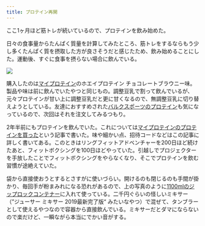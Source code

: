```yaml
---
title: プロテイン再開
---
```

ここ1ヶ月ほど筋トレが続いているので、プロテインを飲み始めた。

日々の食事量からたんぱく質量を計算してみたところ、筋トレをするならもう少し多くたんぱく質を摂取した方が良さそうだと感じたため、飲み始めることにした。運動後、すぐに食事を摂らない場合に飲んでいる。

![](https://lh3.googleusercontent.com/docs/ADP-6oG_qz0Q-H2UROM0bBy8uwAJCGf0w8nlnTQvAx4vbT-WEHSxpr14JxHaWY_98wOoWgsc7O88h_qVRXVodUbkv_rbxki5nLwVOCHca1yN69zX9QhVgCyfjbt3C2gboIEij0J4XbEK0Xk-AOvawbcMNQoZN-wvnLKOqtiEXKVLOX9-MjhXzBVGFEHjkUM9QZqPS3neXM954bG1Lz15TaYfE5d2DwHNqp0VgHtWL6RCt9S6IiLYUv_bLLcZ-Q8P36uNImFr2kUiCrSzLKKCPE4m4-vw5m0dY018chkwZ4ZhQ1h8XlN7NrTB-r5zXOYd6zZLQk2Vj_veNZtDU-iP6Oylsv2rNfvNnc4lVh_1g42nrBmERQFiQdA7HqOnO9uh7V5yc_BTV0Z3hq1zOsaudFdst-Twz0fupUVeiDk_AY9IojI1txJCMVKDzAofHdJK-vzrNCjwer0hSDl2zAmv8O7aFQgwp3vHFcSiWZnXiQNHet4F3TY2SMs190nBLMZ7k8BozAaYp_HGbZdsCQtiCdd3rY6nUMoNTf_0fLMlKZJpplAN026ns3rc8JecPmNMRizoZ4l897JTLjMT-zkLTJVfY3yof6PXIsZFEcR6YXWaCRbwm48b2P0kT5kcjs5EqDMIYc38GulcZGTV6DukEtg2LqzfZEILMIlWiJyTV3R1rDDuX50-s9uf8pl1z4YDY50Tl-qRspKKEcq-mXGSTTDR9EJVnY8vgbHUQpujr9UhNBIbsOSFlMAUdg8xHY7wGGJlf4OR8BWop51Kuj-1WtPxfqqL6QuvLzMSyEuKyWV9tqNlrgdjxfERMJe1MX5eCaETZIOLVu2bHmGzHoMPQoBejqmRgWsRr4V1WMPHI9Vf_6ijFBSQz9AvGZZKw7ykxodpx4b6i6F69ov1HgqmkPAQyZcnZMjgEp_aAxSFqcQK5JubLW1p8dMs61TQHVFq1S3tyDyGyjnX41g3-584n2osh7NK4jMCO1iU6L6gzj5RVlY-BCCPQp2GtDedrY6mvNG0LVcN_2KiSFo7L8v09lrJMDmq_-stxW7CxD1K3_oYxbeG9Yn1NnkApciwfSp4DuWBzlN26S2ceGx2lmIlSbaCtEYVEQaLKe1GQTCWWfX81WSryConM0AhYuIH_OwOVNrva46uabI4M4RxJKKDn6iwhV-AJ4Cr8uc3YhZtlYWedUsIhLGVSUyHDAPhP9ZCm12ms78Tkv7PBzU-3WxLhIxUEKsFLyn2u9C3U-TlRnBrkpLH8WSQ)

購入したのは[マイプロテイン](https://www.myprotein.jp/)のホエイプロテイン チョコレートブラウニー味。製品や味は前に飲んでいたやつと同じもの。調整豆乳で割って飲んでいるが、元々プロテインが甘い上に調整豆乳だと更に甘くなるので、無調整豆乳に切り替えようとしている。友達におすすめされた[バルクスポーツのプロテイン](https://www.amazon.co.jp/dp/B086JSPKT3)も気になっているので、次回はそれを注文してみるつもり。

2年半前にもプロテインを飲んでいた。これについては[マイプロテインのプロテインを買った](https://r7kamura.com/articles/2020-02-17-my-protein)という記事で書いた。味や細かい点、招待コードなどはこの記事に詳しく書いてある。このときはリングフィットアドベンチャーを200日ほど続けたあと、フィットボクシングを100日ほどやっていた。引越しでプロジェクターを手放したことでフィットボクシングをやらなくなり、そこでプロテインを飲む習慣が途絶えていた。

袋から直接使おうとするとさすがに使いづらい。開けるのも閉じるのも手間が掛かり、毎回手が粉まみれになる恐れがあるので、上の写真のように[1100mlのジップロックコンテナー](https://www.amazon.co.jp/dp/B01B7N6FXY)に入れて使っている。二千円ぐらいの怪しいミキサー（”ジューサー ミキサー 2019最新完了版“ みたいなやつ）で混ぜて、タンブラーとして使えるやつなので容器から直接飲んでいる。ミキサーだとダマにならないので楽だけど、一瞬ながら本当にでかい音がする。
